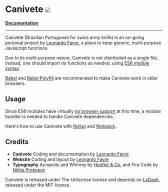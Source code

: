 # Canivete ![](https://travis-ci.org/leofavre/canivete.svg?branch=master)

**[Documentation](http://canivete.leofavre.com/)**

---

Canivete (Brazilian Portuguese for swiss army knife) is an on-going personal project by [Leonardo Favre](https://github.com/leofavre/), a place to keep generic, multi-purpose Javascript functions.

Due to its multi-purpose nature, Canivete is not distributed as a single file, instead, one should import its functions as needed, using [ES6 module syntax](https://developer.mozilla.org/en-US/docs/Web/JavaScript/Reference/Statements/import).

[Babel](https://babeljs.io/) and [Babel Polyfill](https://babeljs.io/docs/usage/polyfill/) are recommended to make Canivete work in older browsers.

## Usage

Since ES6 modules have virtually [no browser support](https://caniuse.com/#feat=es6-module) at this time, a module bundler is needed to handle Canivete dependencies.

Here's how to use Canivete with [Rollup](https://github.com/leofavre/canivete-with-rollup) and [Webpack](https://github.com/leofavre/canivete-with-webpack).

## Credits

* **Canivete** Coding and documentation by [Leonardo Favre](https://github.com/leofavre/)
* **Website** Coding and layout by [Leonardo Favre](https://github.com/leofavre/)
* **Typography** Acropolis and Whitney by [Hoefler & Co.](https://www.typography.com/) and Fira Code by [Nikita Prokopov](https://github.com/tonsky/FiraCode/)

Canivete is released under The Unlicense license and depends on [LoDash](https://lodash.com/), released under the MIT license.
